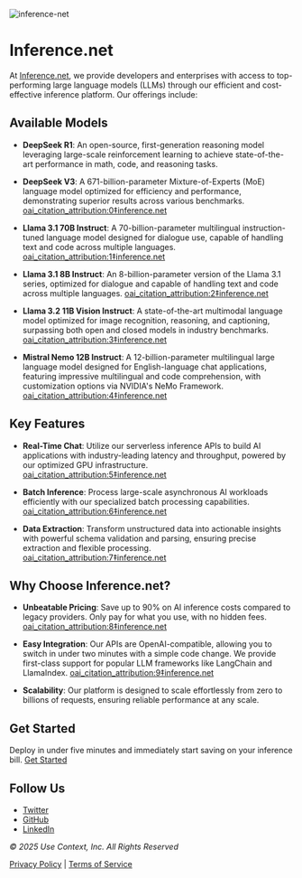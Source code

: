 ![inference-net](https://github.com/user-attachments/assets/cdf6fbb6-3d51-4b3f-b2bd-9d1dfdd0f1fd)

# Inference.net

At [Inference.net](https://inference.net), we provide developers and enterprises with access to top-performing large language models (LLMs) through our efficient and cost-effective inference platform. Our offerings include:

## Available Models

- **DeepSeek R1**: An open-source, first-generation reasoning model leveraging large-scale reinforcement learning to achieve state-of-the-art performance in math, code, and reasoning tasks. 

- **DeepSeek V3**: A 671-billion-parameter Mixture-of-Experts (MoE) language model optimized for efficiency and performance, demonstrating superior results across various benchmarks.  [oai_citation_attribution:0‡inference.net](https://inference.net/models)

- **Llama 3.1 70B Instruct**: A 70-billion-parameter multilingual instruction-tuned language model designed for dialogue use, capable of handling text and code across multiple languages.  [oai_citation_attribution:1‡inference.net](https://inference.net/models)

- **Llama 3.1 8B Instruct**: An 8-billion-parameter version of the Llama 3.1 series, optimized for dialogue and capable of handling text and code across multiple languages.  [oai_citation_attribution:2‡inference.net](https://inference.net/models)

- **Llama 3.2 11B Vision Instruct**: A state-of-the-art multimodal language model optimized for image recognition, reasoning, and captioning, surpassing both open and closed models in industry benchmarks.  [oai_citation_attribution:3‡inference.net](https://inference.net/models)

- **Mistral Nemo 12B Instruct**: A 12-billion-parameter multilingual large language model designed for English-language chat applications, featuring impressive multilingual and code comprehension, with customization options via NVIDIA's NeMo Framework.  [oai_citation_attribution:4‡inference.net](https://inference.net/models)

## Key Features

- **Real-Time Chat**: Utilize our serverless inference APIs to build AI applications with industry-leading latency and throughput, powered by our optimized GPU infrastructure.  [oai_citation_attribution:5‡inference.net](https://inference.net/)

- **Batch Inference**: Process large-scale asynchronous AI workloads efficiently with our specialized batch processing capabilities.  [oai_citation_attribution:6‡inference.net](https://inference.net/blog/model-inference)

- **Data Extraction**: Transform unstructured data into actionable insights with powerful schema validation and parsing, ensuring precise extraction and flexible processing.  [oai_citation_attribution:7‡inference.net](https://inference.net/)

## Why Choose Inference.net?

- **Unbeatable Pricing**: Save up to 90% on AI inference costs compared to legacy providers. Only pay for what you use, with no hidden fees.  [oai_citation_attribution:8‡inference.net](https://inference.net/)

- **Easy Integration**: Our APIs are OpenAI-compatible, allowing you to switch in under two minutes with a simple code change. We provide first-class support for popular LLM frameworks like LangChain and LlamaIndex.  [oai_citation_attribution:9‡inference.net](https://inference.net/)

- **Scalability**: Our platform is designed to scale effortlessly from zero to billions of requests, ensuring reliable performance at any scale. 

## Get Started

Deploy in under five minutes and immediately start saving on your inference bill. [Get Started](https://inference.net/)

## Follow Us

- [Twitter](https://twitter.com/inference_net)
- [GitHub](https://github.com/inference-net)
- [LinkedIn](https://www.linkedin.com/company/inference-net)

*© 2025 Use Context, Inc. All Rights Reserved*

[Privacy Policy](https://inference.net/privacy) | [Terms of Service](https://inference.net/terms)
